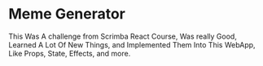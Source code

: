 # Meme Generator

This Was A challenge from Scrimba React Course, Was really Good, Learned A Lot Of New Things, and Implemented Them Into This WebApp, Like Props, State, Effects, and more.